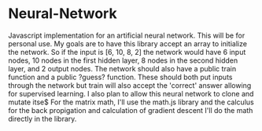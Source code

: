 # Neural-Network
Javascript implementation for an artificial neural network. This will be for personal use.
My goals are to have this library accept an array to initialize the network.
So if the input is [6, 10, 8, 2] the network would have 6 input nodes, 10 nodes in the first hidden layer, 8 nodes in the second hidden layer, and 2 output nodes.
The network should also have a public train function and a public ?guess? function. These should both put inputs through the network but train will also accept the 'correct' answer allowing for supervised learning. I also plan to allow this neural network to clone and mutate itse$
For the matrix math, I'll use the math.js library and the calculus for the back propigation and calculation of gradient descent I'll do the math directly in the library.
